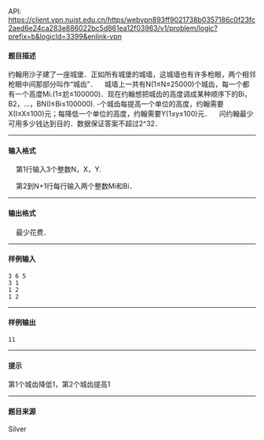 API: https://client.vpn.nuist.edu.cn/https/webvpn893ff9021738b0357186c0f23fc2aed6e24ca283e886022bc5d861ea12f03963/v1/problem/logic?prefix=b&logicId=3399&enlink-vpn

#### 题目描述

约翰用沙子建了一座城堡．正如所有城堡的城墙，这城墙也有许多枪眼，两个相邻枪眼中间那部分叫作“城齿”．    城墙上一共有N(1≤N≤25000)个城齿，每一个都有一个高度Mi.(1≤尬≤100000)．现在约翰想把城齿的高度调成某种顺序下的Bi，B2，…，BN(I≤Bi≤100000). -个城齿每提高一个单位的高度，约翰需要X(I≤X≤100)元；每降低一个单位的高度，约翰需要Y(1≤y≤100)元．    问约翰最少可用多少钱达到目的．数据保证答案不超过2^32．

---

#### 输入格式

    第1行输入3个整数N，X，Y.

    第2到N+1行每行输入两个整数Mi和Bi．

---

#### 输出格式

    最少花费．

---

#### 样例输入
```
3 6 5
3 1
1 2
1 2
```

---

#### 样例输出
```
11
```

---

#### 提示

第1个城齿降低1，第2个城齿提高1

---

#### 题目来源

Silver